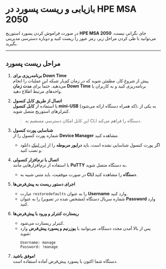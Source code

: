 # بازیابی و ریست پسورد در HPE MSA 2050

در صورت فراموش کردن پسورد استوریج **HPE MSA 2050** جای نگرانی نیست. می‌توانید با طی کردن مراحل زیر، رمز عبور را ریست کنید و دوباره دسترسی مدیریتی بگیرید.

---

## مراحل ریست پسورد

1. **برنامه‌ریزی برای Down Time**  
   پیش از شروع کار، مطمئن شوید که در زمان کم‌بار شبکه این عملیات را انجام می‌دهید. حتماً برای **مدت زمان Down Time** برنامه‌ریزی کنید و به کاربران یا واحدهای مرتبط اطلاع دهید.

2. **اتصال از طریق کابل کنسول**  
   با استفاده از **کابل کنسول mini-USB** (که همراه دستگاه ارائه می‌شود)، به یکی از کنترلرهای استوریج متصل شوید.  
   > این کابل امکان دسترسی مستقیم به CLI دستگاه را فراهم می‌کند.

3. **شناسایی پورت کنسول**  
   شماره پورت کنسول را از **Device Manager** مشاهده کنید.  
   - اگر پورت کنسول شناسایی نشده است، باید **درایور مربوطه** را از [این لینک](#) دانلود و نصب کنید.

4. **اتصال با نرم‌افزار کنسولی**  
   با استفاده از نرم‌افزارهایی مانند **PuTTY** به دستگاه متصل شوید.  
   - در صورت موفقیت، باید متنی شبیه به **CLI دستگاه** را مشاهده کنید.

5. **اجرای دستور ریست به پیش‌فرض‌ها**  
   - عبارت `restoredefaults` را به عنوان **Username** وارد کنید.  
   - شماره سریال دستگاه (مشخص شده در تصویر) را به عنوان **Password** وارد کنید.

6. **ریستارت کنترلر و ورود با پیش‌فرض‌ها**  
   - کنترلر ریستارت می‌شود.  
   - پس از بالا آمدن مجدد دستگاه، می‌توانید با **یوزرنیم و پسورد پیش‌فرض** وارد شوید:  
     ```
     Username: manage
     Password: !manage
     ```

7. **موفق باشید!**  
   دستگاه شما اکنون با پسورد پیش‌فرض آماده استفاده است.
